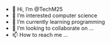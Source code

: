 - 👋 Hi, I’m @TechM25
- 👀 I’m interested computer science
- 🌱 I’m currently learning programming
- 💞️ I’m looking to collaborate on ...
- 📫 How to reach me ...

<!---
TechM25/TechM25 is a ✨ special ✨ repository because its `README.md` (this file) appears on your GitHub profile.
You can click the Preview link to take a look at your changes.
--->
